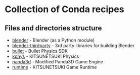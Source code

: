 Collection of Conda recipes
===========================


Files and directories structure
-------------------------------

* [blender](blender) - Blender (as a Python module)
* [blender-thirdparty](blender-thirdparty) - 3rd party libraries for building Blender
* [bullet](bullet) - Bullet Physics SDK
* [kphys](kphys) - KITSUNETSUKI Physics
* [panda3d](panda3d) - Modified Panda3D Game Engine
* [runtime](runtime) - KITSUNETSUKI Game Runtime
